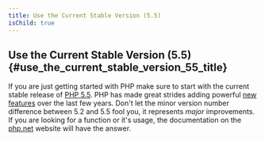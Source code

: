 ```yaml
---
title: Use the Current Stable Version (5.5)
isChild: true
---
```


## Use the Current Stable Version (5.5) {#use_the_current_stable_version_55_title}

If you are just getting started with PHP make sure to start with the current stable release of [PHP 5.5][php-release]. PHP has made great strides adding powerful [new features](#language_highlights) over the last few years. Don't let the minor version number difference between 5.2 and 5.5 fool you, it represents _major_ improvements. If you are looking for a function or it's usage, the documentation on the [php.net][php-docs] website will have the answer.

[php-release]: http://www.php.net/downloads.php
[php-docs]: http://www.php.net/manual/en/
